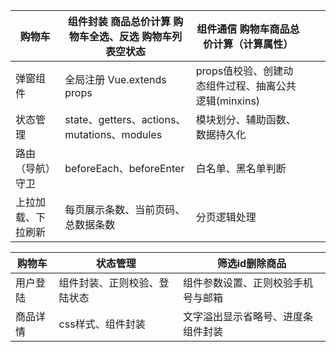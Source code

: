 | 购物车             | 组件封装 商品总价计算 购物车全选、反选 购物车列表空状态 | 组件通信 购物车商品总价计算（计算属性）              |      |      |
| ------------------ | ------------------------------------------------------- | ---------------------------------------------------- | ---- | ---- |
| 弹窗组件           | 全局注册 Vue.extends props                              | props值校验、创建动态组件过程、抽离公共逻辑(minxins) |      |      |
| 状态管理           | state、getters、actions、mutations、modules             | 模块划分、辅助函数、数据持久化                       |      |      |
| 路由（导航）守卫   | beforeEach、beforeEnter                                 | 白名单、黑名单判断                                   |      |      |
| 上拉加载、下拉刷新 | 每页展示条数、当前页码、总数据条数                      | 分页逻辑处理                                         |      |      |



| 购物车   | 状态管理                     | 筛选id删除商品                     |
| -------- | ---------------------------- | ---------------------------------- |
| 用户登陆 | 组件封装、正则校验、登陆状态 | 组件参数设置、正则校验手机号与邮箱 |
| 商品详情 | css样式、组件封装            | 文字溢出显示省略号、进度条组件封装 |